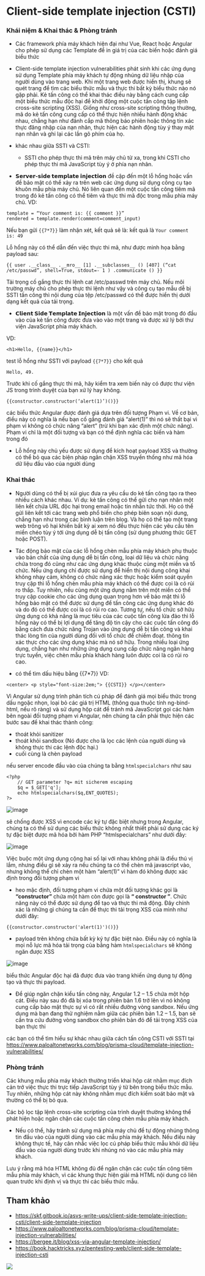 # Client-side template injection (CSTI)

### Khái niệm & Khai thác & Phòng tránh

- Các framework phía máy khách hiện đại như Vue, React hoặc Angular cho phép sử dụng các Template để in giá trị của các biến hoặc đánh giá biểu thức
- Client-side template injection vulnerabilities phát sinh khi các ứng dụng sử dụng Template phía máy khách tự động nhúng dữ liệu nhập của người dùng vào trang web. Khi một trang web được hiển thị, khung sẽ quét trang để tìm các biểu thức mẫu và thực thi bất kỳ biểu thức nào nó gặp phải. Kẻ tấn công có thể khai thác điều này bằng cách cung cấp một biểu thức mẫu độc hại để khởi động một cuộc tấn công tập lệnh cross-site scripting (XSS). Giống như cross-site scripting thông thường, mã do kẻ tấn công cung cấp có thể thực hiện nhiều hành động khác nhau, chẳng hạn như đánh cắp mã thông báo phiên hoặc thông tin xác thực đăng nhập của nạn nhân, thực hiện các hành động tùy ý thay mặt nạn nhân và ghi lại các lần gõ phím của họ.

- khác nhau giữa SSTI và CSTI:

  - SSTI cho phép thực thi mã trên máy chủ từ xa, trong khi CSTI cho phép thực thi mã JavaScript tùy ý ở phía nạn nhân.

- **𝗦𝗲𝗿𝘃𝗲𝗿-𝘀𝗶𝗱𝗲 𝘁𝗲𝗺𝗽𝗹𝗮𝘁𝗲 𝗶𝗻𝗷𝗲𝗰𝘁𝗶𝗼𝗻** đề cập đến một lỗ hổng hoặc vấn đề bảo mật có thể xảy ra trên web các ứng dụng sử dụng công cụ tạo khuôn mẫu phía máy chủ. Nó liên quan đến một cuộc tấn công tiêm mã trong đó kẻ tấn công có thể tiêm và thực thi mã độc trong mẫu phía máy chủ.
  VD:

```!
template = “Your comment is: {{ comment }}”
rendered = template.render(comment=comment_input)
```

Nếu bạn gửi `{{7*7}}` làm nhận xét, kết quả sẽ là:
kết quả là `Your comment is: 49`

Lỗ hổng này có thể dẫn đến việc thực thi mã, như được minh họa bằng payload sau:

```!
{{ user .__class__ .__mro__ [1] .__subclasses__ () [407] (“cat /etc/passwd”, shell=True, stdout=- 1 ) .communicate () }}
```

Tải trọng cố gắng thực thi lệnh cat /etc/passwd trên máy chủ. Nếu môi trường máy chủ cho phép thực thi lệnh như vậy và công cụ tạo mẫu dễ bị SSTI tấn công thì nội dung của tệp /etc/passwd có thể được hiển thị dưới dạng kết quả của tải trọng.

- **𝗖𝗹𝗶𝗲𝗻𝘁 𝗦𝗶𝗱𝗲 𝗧𝗲𝗺𝗽𝗹𝗮𝘁𝗲 𝗜𝗻𝗷𝗲𝗰𝘁𝗶𝗼𝗻** là một vấn đề bảo mật trong đó đầu vào của kẻ tấn công được đưa vào vào một trang và được xử lý bởi thư viện JavaScript phía máy khách.

VD:

```htmlembedded!
<h1>Hello, {{name}}</h1>
```

test lỗ hổng như SSTI với payload `{{7*7}}` cho kết quả

`Hello, 49.`

Trước khi cố gắng thực thi mã, hãy kiểm tra xem biến này có được thư viện JS trong trình duyệt của bạn xử lý hay không.

```!
{{constructor.constructor(‘alert(1)’)()}}
```

các biểu thức Angular được đánh giá dựa trên đối tượng Phạm vi. Về cơ bản, điều này có nghĩa là nếu bạn cố gắng đánh giá “alert(1)” thì nó sẽ thất bại vì phạm vi không có chức năng “alert” (trừ khi bạn xác định một chức năng). Phạm vi chỉ là một đối tượng và bạn có thể định nghĩa các biến và hàm trong đó

- Lỗ hổng này chủ yếu được sử dụng để kích hoạt payload XSS và thường có thể bỏ qua các biện pháp ngăn chặn XSS truyền thống như mã hóa dữ liệu đầu vào của người dùng

### Khai thác

- Người dùng có thể bị xúi giục đưa ra yêu cầu do kẻ tấn công tạo ra theo nhiều cách khác nhau. Ví dụ: kẻ tấn công có thể gửi cho nạn nhân một liên kết chứa URL độc hại trong email hoặc tin nhắn tức thời. Họ có thể gửi liên kết tới các trang web phổ biến cho phép biên soạn nội dung, chẳng hạn như trong các bình luận trên blog. Và họ có thể tạo một trang web trông vô hại khiến bất kỳ ai xem nó đều thực hiện các yêu cầu tên miền chéo tùy ý tới ứng dụng dễ bị tấn công (sử dụng phương thức GET hoặc POST).

- Tác động bảo mật của các lỗ hổng chèn mẫu phía máy khách phụ thuộc vào bản chất của ứng dụng dễ bị tấn công, loại dữ liệu và chức năng chứa trong đó cũng như các ứng dụng khác thuộc cùng một miền và tổ chức. Nếu ứng dụng chỉ được sử dụng để hiển thị nội dung công khai không nhạy cảm, không có chức năng xác thực hoặc kiểm soát quyền truy cập thì lỗ hổng chèn mẫu phía máy khách có thể được coi là có rủi ro thấp. Tuy nhiên, nếu cùng một ứng dụng nằm trên một miền có thể truy cập cookie cho các ứng dụng quan trọng hơn về bảo mật thì lỗ hổng bảo mật có thể được sử dụng để tấn công các ứng dụng khác đó và do đó có thể được coi là có rủi ro cao. Tương tự, nếu tổ chức sở hữu ứng dụng có khả năng là mục tiêu của các cuộc tấn công lừa đảo thì lỗ hổng này có thể bị lợi dụng để tăng độ tin cậy cho các cuộc tấn công đó bằng cách đưa chức năng Trojan vào ứng dụng dễ bị tấn công và khai thác lòng tin của người dùng đối với tổ chức để chiếm đoạt. thông tin xác thực cho các ứng dụng khác mà nó sở hữu. Trong nhiều loại ứng dụng, chẳng hạn như những ứng dụng cung cấp chức năng ngân hàng trực tuyến, việc chèn mẫu phía khách hàng luôn được coi là có rủi ro cao.

- có thể tìm dấu hiệu bằng {{7*7}}
  VD:

```!
<center> <p style="font-size:2em;"> {{CSTI}} </p></center>
```

Vì Angular sử dụng trình phân tích cú pháp để đánh giá mọi biểu thức trong dấu ngoặc nhọn, loại bỏ các giá trị HTML (thông qua thuộc tính ng-bind-html, nếu rõ ràng) và sử dụng hộp cát để tránh mã JavaScript gọi các hàm bên ngoài đối tượng phạm vi Angular, nên chúng ta cần phải thực hiện các bước sau để khai thác thành công:

- thoát khỏi sanitizer
- thoát khỏi sandbox (Nó được cho là lọc các lệnh của người dùng và không thực thi các lệnh độc hại.)
- cuối cùng là chèn payload

nếu server encode đầu vào của chúng ta bằng `htmlspecialchars` như sau

```php!
<?php
    // GET parameter ?q= mit sicherem escaping
    $q = $_GET['q'];
    echo htmlspecialchars($q,ENT_QUOTES);
?>
```

![image](https://hackmd.io/_uploads/SyvTM3FnT.png)

sẽ chống được XSS vì encode các ký tự đặc biệt nhưng trong Angular, chúng ta có thể sử dụng các biểu thức không nhất thiết phải sử dụng các ký tự đặc biệt được mã hóa bởi hàm PHP “htmlspecialchars” như dưới đây:

![image](https://hackmd.io/_uploads/ryKzXht36.png)

Việc buộc một ứng dụng cộng hai số lại với nhau không phải là điều thú vị lắm, nhưng điều gì sẽ xảy ra nếu chúng ta có thể chèn mã javascript vào, nhưng không thể chỉ chèn một hàm “alert(1)” vì hàm đó không được xác định trong đối tượng phạm vi

- heo mặc định, đối tượng phạm vi chứa một đối tượng khác gọi là **“constructor”** chứa một hàm còn được gọi là **“ constructor ”**. Chức năng này có thể được sử dụng để tạo và thực thi mã động. Đây chính xác là những gì chúng ta cần để thực thi tải trọng XSS của mình như dưới đây:

```javascript!
{{constructor.constructor('alert(1)')()}}
```

- payload trên không chứa bất kỳ ký tự đặc biệt nào. Điều này có nghĩa là mọi nỗ lực mã hóa tải trọng của bằng hàm `htmlspecialchars` sẽ không ngăn được XSS

![image](https://hackmd.io/_uploads/SkOVB2Kha.png)

biểu thức Angular độc hại đã được đưa vào trang khiến ứng dụng tự động tạo và thực thi payload.

- Để giúp ngăn chặn kiểu tấn công này, Angular 1.2 – 1.5 chứa một hộp cát. Điều này sau đó đã bị xóa trong phiên bản 1.6 trở lên vì nó không cung cấp bảo mật thực sự vì có rất nhiều đường vòng sandbox. Nếu ứng dụng mà bạn đang thử nghiệm nằm giữa các phiên bản 1.2 – 1.5, bạn sẽ cần tra cứu đường vòng sandbox cho phiên bản đó để tải trọng XSS của bạn thực thi

các bạn có thể tìm hiểu sự khác nhau giữa cách tấn công CSTI với SSTI tại https://www.paloaltonetworks.com/blog/prisma-cloud/template-injection-vulnerabilities/

### Phòng tránh

Các khung mẫu phía máy khách thường triển khai hộp cát nhằm mục đích cản trở việc thực thi trực tiếp JavaScript tùy ý từ bên trong biểu thức mẫu. Tuy nhiên, những hộp cát này không nhằm mục đích kiểm soát bảo mật và thường có thể bị bỏ qua.

Các bộ lọc tập lệnh cross-site scripting của trình duyệt thường không thể phát hiện hoặc ngăn chặn các cuộc tấn công chèn mẫu phía máy khách.

- Nếu có thể, hãy tránh sử dụng mã phía máy chủ để tự động nhúng thông tin đầu vào của người dùng vào các mẫu phía máy khách. Nếu điều này không thực tế, hãy cân nhắc việc lọc cú pháp biểu thức mẫu khỏi dữ liệu đầu vào của người dùng trước khi nhúng nó vào các mẫu phía máy khách.

Lưu ý rằng mã hóa HTML không đủ để ngăn chặn các cuộc tấn công tiêm mẫu phía máy khách, vì các khung thực hiện giải mã HTML nội dung có liên quan trước khi định vị và thực thi các biểu thức mẫu.

## Tham khảo

- https://skf.gitbook.io/asvs-write-ups/client-side-template-injection-csti/client-side-template-injection
- https://www.paloaltonetworks.com/blog/prisma-cloud/template-injection-vulnerabilities/
- https://bergee.it/blog/xss-via-angular-template-injection/
- https://book.hacktricks.xyz/pentesting-web/client-side-template-injection-csti

<img  src="https://3198551054-files.gitbook.io/~/files/v0/b/gitbook-x-prod.appspot.com/o/spaces%2FVvHHLY2mrxd5y4e2vVYL%2Fuploads%2FF8DJirSFlv1Un7WBmtvu%2Fcomplete.gif?alt=media&token=045fd197-4004-49f4-a8ed-ee28e197008f">

